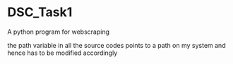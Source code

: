# DSC_Task1
A python program for webscraping

the path variable in all the source codes points to a path on my system and hence has to be modified accordingly
